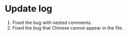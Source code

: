 # Update log

1.   Fixed the bug with nested comments.
2.  Fixed the bug that Chinese cannot appear in the file.
